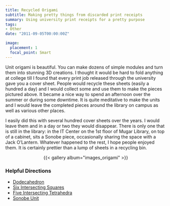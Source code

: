 ```yaml
---
title: Recycled Origami
subtitle: Making pretty things from discarded print receipts
summary: Using university print receipts for a pretty purpose 
tags:
- Other
date: "2011-09-05T00:00:00Z"

image:
  placement: 1
  focal_point: Smart
---
```


Unit origami is beautiful. You can make dozens of simple modules and turn them into stunning 3D creations. I thought it would be hard to fold anything at college till I found that every print job released through the university gave you a cover sheet. People would recycle these sheets (easily a hundred a day) and I would collect some and use them to make the pieces pictured above. It became a nice way to spend an afternoon over the summer or during some downtime. It is quite meditative to make the units and I would leave the completed pieces around the library on campus as well as various other places.

I easily did this with several hundred cover sheets over the years. I would leave them and in a day or two they would disappear. There is only one that is still in the library: in the IT Center on the 1st floor of Mugar Library, on top of a cabinet, sits a Sonobe piece, occasionally sharing the space with a Jack O’Lantern. Whatever happened to the rest, I hope people enjoyed them. It is certainly prettier than a lump of sheets in a recycling bin.

<div align="center">{{< gallery album="images_origami" >}}</div>

### Helpful Directions

- [Dodecahedron](http://www.instructables.com/id/Dodecahedron-Modular-Origami-Ornament/)
- [Six Intersecting Squares](http://www.origaminut.com/174/six-intersecting-squares)
- [Five Intersecting Tetrahedra](http://www.instructables.com/id/How-to-fold-a-Five-Intersecting-Tetrahedra-Dodecah/)
- [Sonobe Unit](http://www.origami-instructions.com/modular-sonobe-unit.html)